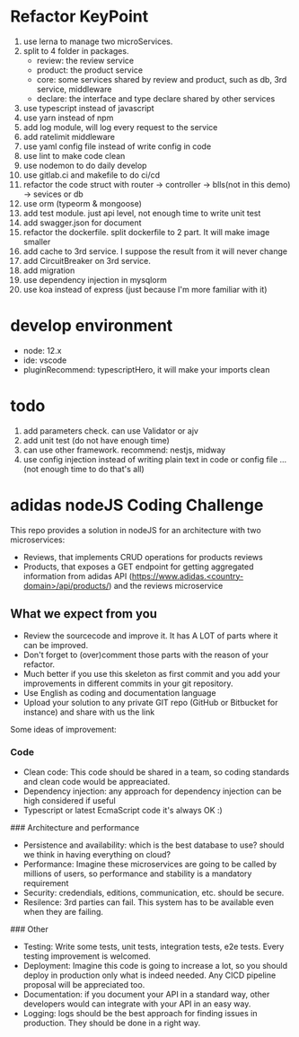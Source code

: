 # Refactor KeyPoint
1. use lerna to manage two microServices.
2. split to 4 folder in packages.
      - review: the review service
      - product: the product service
      - core: some services shared by review and product, such as db, 3rd service, middleware
      - declare: the interface and type declare shared by other services
3. use typescript instead of javascript
4. use yarn instead of npm
5. add log module, will log every request to the service
6. add ratelimit middleware
7. use yaml config file instead of write config in code
8. use lint to make code clean
9. use nodemon to do daily develop
10. use gitlab.ci and makefile to do ci/cd
11. refactor the code struct with router -> controller -> blls(not in this demo) -> sevices or db
12. use orm (typeorm & mongoose)
13. add test module. just api level, not enough time to write unit test
14. add swagger.json for document
15. refactor the dockerfile. split dockerfile to 2 part. It will make image smaller
16. add cache to 3rd service. I suppose the result from it will never change
17. add CircuitBreaker on 3rd service.
18. add migration
19. use dependency injection in mysqlorm
20. use koa instead of express (just because I'm more familiar with it)

# develop environment
- node: 12.x
- ide: vscode
- pluginRecommend: typescriptHero, it will make your imports clean

# todo
1. add parameters check. can use Validator or ajv
2. add unit test (do not have enough time)
3. can use other framework. recommend: nestjs, midway
4. use config injection instead of writing plain text in code or config file
...(not enough time to do that's all)




# adidas nodeJS Coding Challenge
This repo provides a solution in nodeJS for an architecture with two microservices:
- Reviews, that implements CRUD operations for products reviews
- Products, that exposes a GET endpoint for getting aggregated information from adidas API (https://www.adidas.<country-domain>/api/products/<product-id>) and the reviews microservice

## What we expect from you
- Review the sourcecode and improve it. It has A LOT of parts where it can be improved.
- Don't forget to (over)comment those parts with the reason of your refactor.
- Much better if you use this skeleton as first commit and you add your improvements in different commits in your git repository.
- Use English as coding and documentation language
- Upload your solution to any private GIT repo (GitHub or Bitbucket for instance) and share with us the link

Some ideas of improvement:
### Code
- Clean code: This code should be shared in a team, so coding standards and clean code would be appreaciated.
- Dependency injection: any approach for dependency injection can be high considered if useful
- Typescript or latest EcmaScript code it's always OK :)

### Architecture and performance
- Persistence and availability: which is the best database to use? should we think in having everything on cloud?
- Performance: Imagine these microservices are going to be called by millions of users, so performance and stability is a mandatory requirement
- Security: credendials, editions, communication, etc. should be secure.
- Resilence: 3rd parties can fail. This system has to be available even when they are failing.

### Other
- Testing: Write some tests, unit tests, integration tests, e2e tests. Every testing improvement is welcomed.
- Deployment: Imagine this code is going to increase a lot, so you should deploy in production only what is indeed needed. Any CICD pipeline proposal will be appreciated too.
- Documentation: if you document your API in a standard way, other developers would can integrate with your API in an easy way.
- Logging: logs should be the best approach for finding issues in production. They should be done in a right way.
